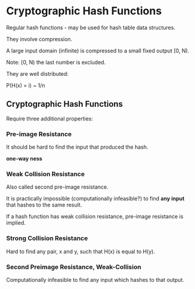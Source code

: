 Cryptographic Hash Functions
============================

Regular hash functions - may be used for hash table data structures.

They involve compression.

A large input domain (infinite) is compressed to a small fixed output [0, N).

Note: [0, N) the last number is excluded.

They are well distributed:

P(H(x) = i) ~ 1/n

Cryptographic Hash Functions
----------------------------
Require three additional properties:

### Pre-image Resistance
It should be hard to find the input that produced the hash.

__one-way ness__

### Weak Collision Resistance
Also called second pre-image resistance.

It is practically impossible (computationally infeasible?) to find __any input__ that hashes to the same result.

If a hash function has weak collision resistance, pre-image resistance is implied.

### Strong Collision Resistance
Hard to find any pair, x and y, such that H(x) is equal to H(y).

### Second Preimage Resistance, Weak-Collision
Computationally infeasible to find any input which hashes to that output.

[1]: https://stackoverflow.com/a/52957495/3590673
[2]: https://en.wikipedia.org/wiki/Collision_resistance
